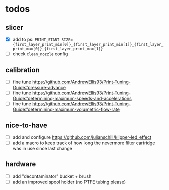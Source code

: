 # todos

## slicer
- [X] add to ps: `PRINT_START SIZE={first_layer_print_min[0]}_{first_layer_print_min[1]}_{first_layer_print_max[0]}_{first_layer_print_max[1]}`
- [ ] check `clean_nozzle` config

## calibration
- [ ] fine tune https://github.com/AndrewEllis93/Print-Tuning-Guide#pressure-advance
- [ ] fine tune https://github.com/AndrewEllis93/Print-Tuning-Guide#determining-maximum-speeds-and-accelerations
- [ ] fine tune https://github.com/AndrewEllis93/Print-Tuning-Guide#determining-maximum-volumetric-flow-rate

## nice-to-have
- [ ] add and configure https://github.com/julianschill/klipper-led_effect
- [ ] add a macro to keep track of how long the nevermore filter cartridge was in use since last change

## hardware
- [ ] add "decontaminator" bucket + brush
- [ ] add an improved spool holder (no PTFE tubing please)
